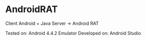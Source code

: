 # AndroidRAT
Client Android + Java Server -> Android RAT

Tested on: Android 4.4.2 Emulator
Developed on: Android Studio
